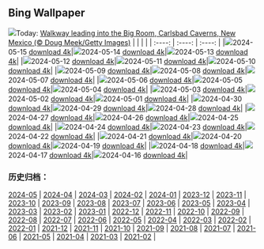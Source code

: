 ## Bing Wallpaper
![](https://global.bing.com/th?id=OHR.CarlsbadNP_EN-CA8275462629_UHD.jpg&w=1000)Today: [Walkway leading into the Big Room, Carlsbad Caverns, New Mexico (© Doug Meek/Getty Images)](https://global.bing.com/th?id=OHR.CarlsbadNP_EN-CA8275462629_UHD.jpg)
|      |      |      |
| :----: | :----: | :----: |
|![](https://global.bing.com/th?id=OHR.CarlsbadNP_EN-CA8275462629_UHD.jpg&pid=hp&w=384&h=216&rs=1&c=4)2024-05-15 [download 4k](https://global.bing.com/th?id=OHR.CarlsbadNP_EN-CA8275462629_UHD.jpg)|![](https://global.bing.com/th?id=OHR.NamibiaCanyon_EN-CA8189857469_UHD.jpg&pid=hp&w=384&h=216&rs=1&c=4)2024-05-14 [download 4k](https://global.bing.com/th?id=OHR.NamibiaCanyon_EN-CA8189857469_UHD.jpg)|![](https://global.bing.com/th?id=OHR.GuanacoMother_EN-CA8019143520_UHD.jpg&pid=hp&w=384&h=216&rs=1&c=4)2024-05-13 [download 4k](https://global.bing.com/th?id=OHR.GuanacoMother_EN-CA8019143520_UHD.jpg)|
|![](https://global.bing.com/th?id=OHR.TexasIndigoBunting_EN-CA7787624714_UHD.jpg&pid=hp&w=384&h=216&rs=1&c=4)2024-05-12 [download 4k](https://global.bing.com/th?id=OHR.TexasIndigoBunting_EN-CA7787624714_UHD.jpg)|![](https://global.bing.com/th?id=OHR.OttawaTulipFest_EN-CA7422962019_UHD.jpg&pid=hp&w=384&h=216&rs=1&c=4)2024-05-11 [download 4k](https://global.bing.com/th?id=OHR.OttawaTulipFest_EN-CA7422962019_UHD.jpg)|![](https://global.bing.com/th?id=OHR.MisoolRajaAmpat_EN-CA9137654877_UHD.jpg&pid=hp&w=384&h=216&rs=1&c=4)2024-05-10 [download 4k](https://global.bing.com/th?id=OHR.MisoolRajaAmpat_EN-CA9137654877_UHD.jpg)|
|![](https://global.bing.com/th?id=OHR.PortMarseille_EN-CA7163664407_UHD.jpg&pid=hp&w=384&h=216&rs=1&c=4)2024-05-09 [download 4k](https://global.bing.com/th?id=OHR.PortMarseille_EN-CA7163664407_UHD.jpg)|![](https://global.bing.com/th?id=OHR.LittleDuckling_EN-CA7068019573_UHD.jpg&pid=hp&w=384&h=216&rs=1&c=4)2024-05-08 [download 4k](https://global.bing.com/th?id=OHR.LittleDuckling_EN-CA7068019573_UHD.jpg)|![](https://global.bing.com/th?id=OHR.TheRoachesPeakDistrict_EN-CA6826651517_UHD.jpg&pid=hp&w=384&h=216&rs=1&c=4)2024-05-07 [download 4k](https://global.bing.com/th?id=OHR.TheRoachesPeakDistrict_EN-CA6826651517_UHD.jpg)|
|![](https://global.bing.com/th?id=OHR.KalalochTree_EN-CA6384901158_UHD.jpg&pid=hp&w=384&h=216&rs=1&c=4)2024-05-06 [download 4k](https://global.bing.com/th?id=OHR.KalalochTree_EN-CA6384901158_UHD.jpg)|![](https://global.bing.com/th?id=OHR.JediMonastery_EN-CA6236895858_UHD.jpg&pid=hp&w=384&h=216&rs=1&c=4)2024-05-05 [download 4k](https://global.bing.com/th?id=OHR.JediMonastery_EN-CA6236895858_UHD.jpg)|![](https://global.bing.com/th?id=OHR.SonoranSpring_EN-CA6106582512_UHD.jpg&pid=hp&w=384&h=216&rs=1&c=4)2024-05-04 [download 4k](https://global.bing.com/th?id=OHR.SonoranSpring_EN-CA6106582512_UHD.jpg)|
|![](https://global.bing.com/th?id=OHR.CratersOfTheMoon_EN-CA2219988525_UHD.jpg&pid=hp&w=384&h=216&rs=1&c=4)2024-05-03 [download 4k](https://global.bing.com/th?id=OHR.CratersOfTheMoon_EN-CA2219988525_UHD.jpg)|![](https://global.bing.com/th?id=OHR.HawaiianLei_EN-CA1761631119_UHD.jpg&pid=hp&w=384&h=216&rs=1&c=4)2024-05-02 [download 4k](https://global.bing.com/th?id=OHR.HawaiianLei_EN-CA1761631119_UHD.jpg)|![](https://global.bing.com/th?id=OHR.CheetahRain_EN-CA1487637998_UHD.jpg&pid=hp&w=384&h=216&rs=1&c=4)2024-05-01 [download 4k](https://global.bing.com/th?id=OHR.CheetahRain_EN-CA1487637998_UHD.jpg)|
|![](https://global.bing.com/th?id=OHR.TulouFujian_EN-CA1163338390_UHD.jpg&pid=hp&w=384&h=216&rs=1&c=4)2024-04-30 [download 4k](https://global.bing.com/th?id=OHR.TulouFujian_EN-CA1163338390_UHD.jpg)|![](https://global.bing.com/th?id=OHR.GuadalupeTexas_EN-CA8167364190_UHD.jpg&pid=hp&w=384&h=216&rs=1&c=4)2024-04-29 [download 4k](https://global.bing.com/th?id=OHR.GuadalupeTexas_EN-CA8167364190_UHD.jpg)|![](https://global.bing.com/th?id=OHR.LeucisticHummingbird_EN-CA9003598564_UHD.jpg&pid=hp&w=384&h=216&rs=1&c=4)2024-04-28 [download 4k](https://global.bing.com/th?id=OHR.LeucisticHummingbird_EN-CA9003598564_UHD.jpg)|
|![](https://global.bing.com/th?id=OHR.ValDiFunes_EN-CA4828083931_UHD.jpg&pid=hp&w=384&h=216&rs=1&c=4)2024-04-27 [download 4k](https://global.bing.com/th?id=OHR.ValDiFunes_EN-CA4828083931_UHD.jpg)|![](https://global.bing.com/th?id=OHR.PenguinDirections_EN-CA6223375339_UHD.jpg&pid=hp&w=384&h=216&rs=1&c=4)2024-04-26 [download 4k](https://global.bing.com/th?id=OHR.PenguinDirections_EN-CA6223375339_UHD.jpg)|![](https://global.bing.com/th?id=OHR.TrilliumOntario_EN-CA6497010654_UHD.jpg&pid=hp&w=384&h=216&rs=1&c=4)2024-04-25 [download 4k](https://global.bing.com/th?id=OHR.TrilliumOntario_EN-CA6497010654_UHD.jpg)|
|![](https://global.bing.com/th?id=OHR.TrinityDublin_EN-CA0477262723_UHD.jpg&pid=hp&w=384&h=216&rs=1&c=4)2024-04-24 [download 4k](https://global.bing.com/th?id=OHR.TrinityDublin_EN-CA0477262723_UHD.jpg)|![](https://global.bing.com/th?id=OHR.EarthDayTurtle_EN-CA2152023096_UHD.jpg&pid=hp&w=384&h=216&rs=1&c=4)2024-04-23 [download 4k](https://global.bing.com/th?id=OHR.EarthDayTurtle_EN-CA2152023096_UHD.jpg)|![](https://global.bing.com/th?id=OHR.CadesCove_EN-CA1410633031_UHD.jpg&pid=hp&w=384&h=216&rs=1&c=4)2024-04-22 [download 4k](https://global.bing.com/th?id=OHR.CadesCove_EN-CA1410633031_UHD.jpg)|
|![](https://global.bing.com/th?id=OHR.YellowstoneGeyser_EN-CA9905041975_UHD.jpg&pid=hp&w=384&h=216&rs=1&c=4)2024-04-21 [download 4k](https://global.bing.com/th?id=OHR.YellowstoneGeyser_EN-CA9905041975_UHD.jpg)|![](https://global.bing.com/th?id=OHR.OrkneyStones_EN-CA6136487173_UHD.jpg&pid=hp&w=384&h=216&rs=1&c=4)2024-04-20 [download 4k](https://global.bing.com/th?id=OHR.OrkneyStones_EN-CA6136487173_UHD.jpg)|![](https://global.bing.com/th?id=OHR.AvilaSpain_EN-CA7098844997_UHD.jpg&pid=hp&w=384&h=216&rs=1&c=4)2024-04-19 [download 4k](https://global.bing.com/th?id=OHR.AvilaSpain_EN-CA7098844997_UHD.jpg)|
|![](https://global.bing.com/th?id=OHR.SpringCub_EN-CA6557081564_UHD.jpg&pid=hp&w=384&h=216&rs=1&c=4)2024-04-18 [download 4k](https://global.bing.com/th?id=OHR.SpringCub_EN-CA6557081564_UHD.jpg)|![](https://global.bing.com/th?id=OHR.UnionSquareNYC_EN-CA5985691917_UHD.jpg&pid=hp&w=384&h=216&rs=1&c=4)2024-04-17 [download 4k](https://global.bing.com/th?id=OHR.UnionSquareNYC_EN-CA5985691917_UHD.jpg)|![](https://global.bing.com/th?id=OHR.RedBallBelgium_EN-CA5507673869_UHD.jpg&pid=hp&w=384&h=216&rs=1&c=4)2024-04-16 [download 4k](https://global.bing.com/th?id=OHR.RedBallBelgium_EN-CA5507673869_UHD.jpg)|

### 历史归档：
[2024-05](https://github.com/niumoo/bing-wallpaper/tree/main/picture/2024-05/) | [2024-04](https://github.com/niumoo/bing-wallpaper/tree/main/picture/2024-04/) | [2024-03](https://github.com/niumoo/bing-wallpaper/tree/main/picture/2024-03/) | [2024-02](https://github.com/niumoo/bing-wallpaper/tree/main/picture/2024-02/) | [2024-01](https://github.com/niumoo/bing-wallpaper/tree/main/picture/2024-01/) | [2023-12](https://github.com/niumoo/bing-wallpaper/tree/main/picture/2023-12/) | [2023-11](https://github.com/niumoo/bing-wallpaper/tree/main/picture/2023-11/) | [2023-10](https://github.com/niumoo/bing-wallpaper/tree/main/picture/2023-10/) | 
[2023-09](https://github.com/niumoo/bing-wallpaper/tree/main/picture/2023-09/) | [2023-08](https://github.com/niumoo/bing-wallpaper/tree/main/picture/2023-08/) | [2023-07](https://github.com/niumoo/bing-wallpaper/tree/main/picture/2023-07/) | [2023-06](https://github.com/niumoo/bing-wallpaper/tree/main/picture/2023-06/) | [2023-05](https://github.com/niumoo/bing-wallpaper/tree/main/picture/2023-05/) | [2023-04](https://github.com/niumoo/bing-wallpaper/tree/main/picture/2023-04/) | [2023-03](https://github.com/niumoo/bing-wallpaper/tree/main/picture/2023-03/) | [2023-02](https://github.com/niumoo/bing-wallpaper/tree/main/picture/2023-02/) | 
[2023-01](https://github.com/niumoo/bing-wallpaper/tree/main/picture/2023-01/) | [2022-12](https://github.com/niumoo/bing-wallpaper/tree/main/picture/2022-12/) | [2022-11](https://github.com/niumoo/bing-wallpaper/tree/main/picture/2022-11/) | [2022-10](https://github.com/niumoo/bing-wallpaper/tree/main/picture/2022-10/) | [2022-09](https://github.com/niumoo/bing-wallpaper/tree/main/picture/2022-09/) | [2022-08](https://github.com/niumoo/bing-wallpaper/tree/main/picture/2022-08/) | [2022-07](https://github.com/niumoo/bing-wallpaper/tree/main/picture/2022-07/) | [2022-06](https://github.com/niumoo/bing-wallpaper/tree/main/picture/2022-06/) | 
[2022-05](https://github.com/niumoo/bing-wallpaper/tree/main/picture/2022-05/) | [2022-04](https://github.com/niumoo/bing-wallpaper/tree/main/picture/2022-04/) | [2022-03](https://github.com/niumoo/bing-wallpaper/tree/main/picture/2022-03/) | [2022-02](https://github.com/niumoo/bing-wallpaper/tree/main/picture/2022-02/) | [2022-01](https://github.com/niumoo/bing-wallpaper/tree/main/picture/2022-01/) | [2021-12](https://github.com/niumoo/bing-wallpaper/tree/main/picture/2021-12/) | [2021-11](https://github.com/niumoo/bing-wallpaper/tree/main/picture/2021-11/) | [2021-10](https://github.com/niumoo/bing-wallpaper/tree/main/picture/2021-10/) | 
[2021-09](https://github.com/niumoo/bing-wallpaper/tree/main/picture/2021-09/) | [2021-08](https://github.com/niumoo/bing-wallpaper/tree/main/picture/2021-08/) | [2021-07](https://github.com/niumoo/bing-wallpaper/tree/main/picture/2021-07/) | [2021-06](https://github.com/niumoo/bing-wallpaper/tree/main/picture/2021-06/) | [2021-05](https://github.com/niumoo/bing-wallpaper/tree/main/picture/2021-05/) | [2021-04](https://github.com/niumoo/bing-wallpaper/tree/main/picture/2021-04/) | [2021-03](https://github.com/niumoo/bing-wallpaper/tree/main/picture/2021-03/) | [2021-02](https://github.com/niumoo/bing-wallpaper/tree/main/picture/2021-02/) | 
